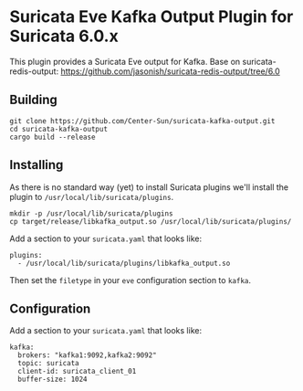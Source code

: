 # Suricata Eve Kafka Output Plugin for Suricata 6.0.x

This plugin provides a Suricata Eve output for Kafka. Base on suricata-redis-output: https://github.com/jasonish/suricata-redis-output/tree/6.0

## Building

```
git clone https://github.com/Center-Sun/suricata-kafka-output.git
cd suricata-kafka-output
cargo build --release
```

## Installing

As there is no standard way (yet) to install Suricata plugins we'll install the
plugin to `/usr/local/lib/suricata/plugins`.

```
mkdir -p /usr/local/lib/suricata/plugins
cp target/release/libkafka_output.so /usr/local/lib/suricata/plugins/
```

Add a section to your `suricata.yaml` that looks like:

```
plugins:
  - /usr/local/lib/suricata/plugins/libkafka_output.so
```

Then set the `filetype` in your `eve` configuration section to
`kafka`.

## Configuration

Add a section to your `suricata.yaml` that looks like:

```
kafka:
  brokers: "kafka1:9092,kafka2:9092"
  topic: suricata
  client-id: suricata_client_01
  buffer-size: 1024
```